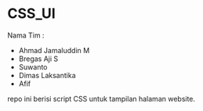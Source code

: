 # CSS_UI
Nama Tim :
- Ahmad Jamaluddin M
- Bregas Aji S
- Suwanto
- Dimas Laksantika
- Afif

repo ini berisi script CSS untuk tampilan halaman website.
